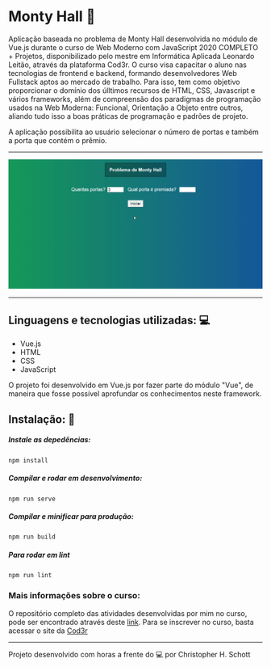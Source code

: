 # Monty Hall :gift:

Aplicação baseada no problema de Monty Hall desenvolvida no módulo de Vue.js durante o curso de Web Moderno com JavaScript 2020 COMPLETO + Projetos, disponibilizado pelo mestre em Informática Aplicada Leonardo Leitão, através da plataforma Cod3r. O curso visa capacitar o aluno nas tecnologias de frontend e backend, formando desenvolvedores Web Fullstack aptos ao mercado de trabalho. Para isso, tem como objetivo proporcionar o domínio dos úlltimos recursos de HTML, CSS, Javascript e vários frameworks, além de compreensão dos paradigmas de programação usados na Web Moderna: Funcional, Orientação a Objeto entre outros, aliando tudo isso a boas práticas de programação e padrões de projeto.

A aplicação possibilita ao usuário selecionar o número de portas e também a porta que contém o prêmio. 

<hr>
<p align="center">
<img width="1000px" src="https://github.com/ChristopherHauschild/app-monty-hall-vue.js/blob/master/MH_VUE.gif?raw=true" />
</p>
<hr>

## Linguagens e tecnologias utilizadas: :computer:
<ul>
  <li> Vue.js </li>
  <li> HTML </li>
  <li> CSS </li>
  <li> JavaScript </li>
</ul>

O projeto foi desenvolvido em Vue.js por fazer parte do módulo "Vue", de maneira que fosse possível aprofundar os conhecimentos neste framework.

## Instalação: :rocket:

##### Instale as depedências:
```
npm install
```
##### Compilar e rodar em desenvolvimento:
```
npm run serve
```

##### Compilar e minificar para produção:
```
npm run build
```

##### Para rodar em lint
```
npm run lint
```

### Mais informações sobre o curso:

O repositório completo das atividades desenvolvidas por mim no curso, pode ser encontrado através deste <a href="https://github.com/ChristopherHauschild/curso-web-moderno-cod3r">link</a>.
Para se inscrever no curso, basta acessar o site da <a href="https://www.cod3r.com.br/courses/web-moderno">Cod3r</a>

<hr>

Projeto desenvolvido com horas a frente do :computer: por Christopher H. Schott


